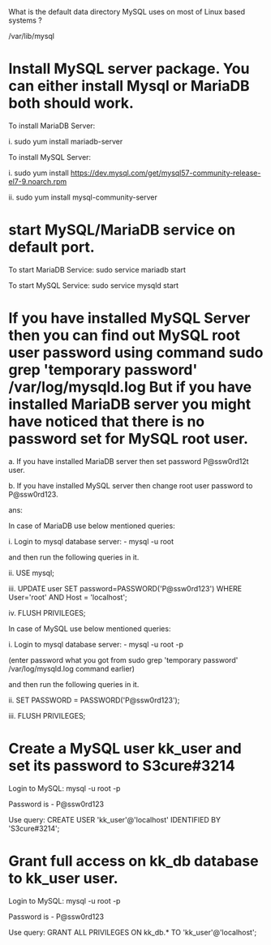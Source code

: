 What is the default data directory MySQL uses on most of Linux based systems ?

/var/lib/mysql
# Install MySQL server package. You can either install Mysql or MariaDB both should work.


To install MariaDB Server:

i. sudo yum install mariadb-server

To install MySQL Server:

i. sudo yum install https://dev.mysql.com/get/mysql57-community-release-el7-9.noarch.rpm

ii. sudo yum install mysql-community-server

# start MySQL/MariaDB service on default port.

To start MariaDB Service: sudo service mariadb start

To start MySQL Service: sudo service mysqld start

# If you have installed MySQL Server then you can find out MySQL root user password using command sudo grep 'temporary password' /var/log/mysqld.log But if you have installed MariaDB server you might have noticed that there is no password set for MySQL root user.


a. If you have installed MariaDB server then set password P@ssw0rd12t user.

b. If you have installed MySQL server then change root user password to P@ssw0rd123.

ans:

In case of MariaDB use below mentioned queries:

i. Login to mysql database server: - mysql -u root

and then run the following queries in it.

ii. USE mysql;

iii. UPDATE user SET password=PASSWORD('P@ssw0rd123') WHERE User='root' AND Host = 'localhost';

iv. FLUSH PRIVILEGES;



In case of MySQL use below mentioned queries:

i. Login to mysql database server: - mysql -u root -p

(enter password what you got from sudo grep 'temporary password' /var/log/mysqld.log command earlier)

and then run the following queries in it.

ii. SET PASSWORD = PASSWORD('P@ssw0rd123');

iii. FLUSH PRIVILEGES;

# Create a MySQL user kk_user and set its password to S3cure#3214

Login to MySQL: mysql -u root -p

Password is - P@ssw0rd123

Use query: CREATE USER 'kk_user'@'localhost' IDENTIFIED BY 'S3cure#3214';

# Grant full access on kk_db database to kk_user user.

Login to MySQL: mysql -u root -p

Password is - P@ssw0rd123

Use query: GRANT ALL PRIVILEGES ON kk_db.* TO 'kk_user'@'localhost';

